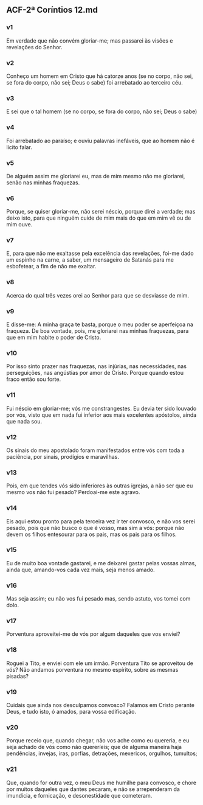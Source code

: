## ACF-2ª Coríntios 12.md
### v1
 Em verdade que não convém gloriar-me; mas passarei às visões e revelações do Senhor.
### v2
 Conheço um homem em Cristo que há catorze anos (se no corpo, não sei, se fora do corpo, não sei; Deus o sabe) foi arrebatado ao terceiro céu.
### v3
 E sei que o tal homem (se no corpo, se fora do corpo, não sei; Deus o sabe)
### v4
 Foi arrebatado ao paraíso; e ouviu palavras inefáveis, que ao homem não é lícito falar.
### v5
 De alguém assim me gloriarei eu, mas de mim mesmo não me gloriarei, senão nas minhas fraquezas.
### v6
 Porque, se quiser gloriar-me, não serei néscio, porque direi a verdade; mas deixo isto, para que ninguém cuide de mim mais do que em mim vê ou de mim ouve.
### v7
 E, para que não me exaltasse pela excelência das revelações, foi-me dado um espinho na carne, a saber, um mensageiro de Satanás para me esbofetear, a fim de não me exaltar.
### v8
 Acerca do qual três vezes orei ao Senhor para que se desviasse de mim.
### v9
 E disse-me: A minha graça te basta, porque o meu poder se aperfeiçoa na fraqueza. De boa vontade, pois, me gloriarei nas minhas fraquezas, para que em mim habite o poder de Cristo.
### v10
 Por isso sinto prazer nas fraquezas, nas injúrias, nas necessidades, nas perseguições, nas angústias por amor de Cristo. Porque quando estou fraco então sou forte.
### v11
 Fui néscio em gloriar-me; vós me constrangestes. Eu devia ter sido louvado por vós, visto que em nada fui inferior aos mais excelentes apóstolos, ainda que nada sou.
### v12
 Os sinais do meu apostolado foram manifestados entre vós com toda a paciência, por sinais, prodígios e maravilhas.
### v13
 Pois, em que tendes vós sido inferiores às outras igrejas, a não ser que eu mesmo vos não fui pesado? Perdoai-me este agravo.
### v14
 Eis aqui estou pronto para pela terceira vez ir ter convosco, e não vos serei pesado, pois que não busco o que é vosso, mas sim a vós: porque não devem os filhos entesourar para os pais, mas os pais para os filhos.
### v15
 Eu de muito boa vontade gastarei, e me deixarei gastar pelas vossas almas, ainda que, amando-vos cada vez mais, seja menos amado.
### v16
 Mas seja assim; eu não vos fui pesado mas, sendo astuto, vos tomei com dolo.
### v17
 Porventura aproveitei-me de vós por algum daqueles que vos enviei?
### v18
 Roguei a Tito, e enviei com ele um irmão. Porventura Tito se aproveitou de vós? Não andamos porventura no mesmo espírito, sobre as mesmas pisadas?
### v19
 Cuidais que ainda nos desculpamos convosco? Falamos em Cristo perante Deus, e tudo isto, ó amados, para vossa edificação.
### v20
 Porque receio que, quando chegar, não vos ache como eu quereria, e eu seja achado de vós como não quereríeis; que de alguma maneira haja pendências, invejas, iras, porfias, detrações, mexericos, orgulhos, tumultos;
### v21
 Que, quando for outra vez, o meu Deus me humilhe para convosco, e chore por muitos daqueles que dantes pecaram, e não se arrependeram da imundícia, e fornicação, e desonestidade que cometeram.
